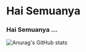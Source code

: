 # Hai Semuanya


### Hai Semuanya ...

![Anurag's GitHub stats](https://github-readme-stats.vercel.app/api?username=UmarMansyur&theme=buefy&show_icons=true)
